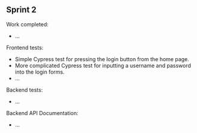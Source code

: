 ## Sprint 2

Work completed:
  - ...

Frontend tests:
  - Simple Cypress test for pressing the login button from the home page.
  - More complicated Cypress test for inputting a username and password into the login forms.
  - ...

Backend tests:
  - ...

Backend API Documentation:
  - ...
